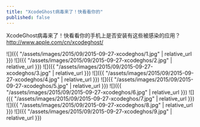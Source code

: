```yaml
---
title: "XcodeGhost病毒来了！快看看你的"
published: false
---
```

XcodeGhost病毒来了！快看看你的手机上是否安装有这些被感染的应用？http://www.apple.com/cn/xcodeghost/



![]({{ "/assets/images/2015/09/2015-09-27-xcodeghos/1.jpg" | relative_url }})
![]({{ "/assets/images/2015/09/2015-09-27-xcodeghos/2.jpg" | relative_url }})
![]({{ "/assets/images/2015/09/2015-09-27-xcodeghos/3.jpg" | relative_url }})
![]({{ "/assets/images/2015/09/2015-09-27-xcodeghos/4.jpg" | relative_url }})
![]({{ "/assets/images/2015/09/2015-09-27-xcodeghos/5.jpg" | relative_url }})
![]({{ "/assets/images/2015/09/2015-09-27-xcodeghos/6.jpg" | relative_url }})
![]({{ "/assets/images/2015/09/2015-09-27-xcodeghos/7.jpg" | relative_url }})
![]({{ "/assets/images/2015/09/2015-09-27-xcodeghos/8.jpg" | relative_url }})
![]({{ "/assets/images/2015/09/2015-09-27-xcodeghos/9.jpg" | relative_url }})

